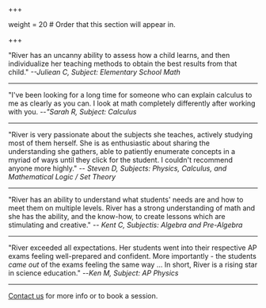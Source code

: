 +++

weight = 20  # Order that this section will appear in.

+++

"River has an uncanny ability to assess how a child learns, and then individualize her teaching methods to obtain the best results from that child." *--Juliean C, Subject: Elementary School Math* 

---

"I've been looking for a long time for someone who can explain calculus to me as clearly as you can. I look at math completely differently after working with you. --*"Sarah R, Subject: Calculus*  

--- 

"River is very passionate about the subjects she teaches, actively studying most of them herself. She is as enthusiastic about sharing the understanding she gathers, able to patiently enumerate concepts in a myriad of ways until they click for the student. I couldn't recommend anyone more highly." -- *Steven D, Subjects: Physics, Calculus, and Mathematical Logic / Set Theory* 

---

"River has an ability to understand what students' needs are and how to meet them on multiple levels. River has a strong understanding of math and she has the ability, and the know-how, to create lessons which are stimulating and creative." *-- Kent C, Subjectis: Algebra and Pre-Algebra*

---

"River exceeded all expectations. Her students went into their respective AP exams feeling well-prepared and confident. More importantly - the students *came out* of the exams feeling the same way ... In short, River is a rising star in science education." --*Ken M, Subject: AP Physics* 

---

[Contact us](/about#contact.md) for more info or to book a session. 
